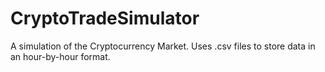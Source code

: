# CryptoTradeSimulator

A simulation of the Cryptocurrency Market. Uses .csv files to store data in an hour-by-hour format.
